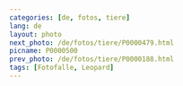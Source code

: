 ```yaml
---
categories: [de, fotos, tiere]
lang: de
layout: photo
next_photo: /de/fotos/tiere/P0000479.html
picname: P0000500
prev_photo: /de/fotos/tiere/P0000188.html
tags: [Fotofalle, Leopard]
---
```

